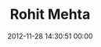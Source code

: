 ---
title: "Rohit Mehta"
date: 2012-11-28 14:30:51 00:00
permalink: /rohitrmehta
twitter: ""
likes: [1508,1011,1495,1758,808,1595,1987,1896]
id: 1635
gravatar: "http://www.gravatar.com/avatar/50f2195a5edee044d8ed408648e022ea"
---